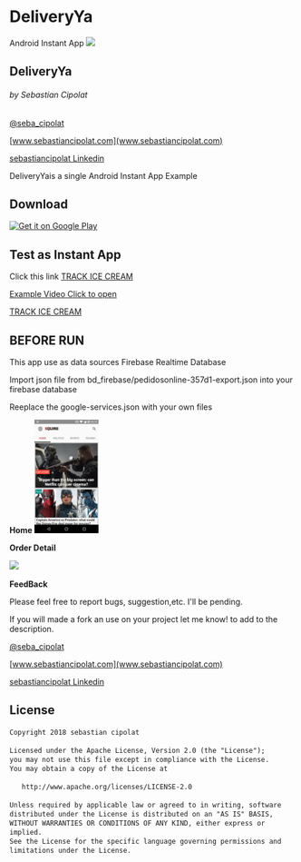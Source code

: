 # DeliveryYa
Android Instant App 
<img src='https://github.com/sebacipolat/DeliveryYa/blob/master/deliveryya-base/src/main/res/drawable-xhdpi/ic_launcher.png' height="100"/>

## DeliveryYa
###### by Sebastian Cipolat
[@seba_cipolat](http://twitter.com/seba_cipolat)

[www.sebastiancipolat.com](www.sebastiancipolat.com)

[sebastiancipolat Linkedin](www.linkedin.com/in/sebastiancipolat)


DeliveryYais a single Android Instant App Example


## Download 
<p>
<a href='https://play.google.com/store/apps/details?id=com.cipolat.deliveryya'>
<img alt='Get it on Google Play' src='https://play.google.com/intl/en_us/badges/images/generic/en_badge_web_generic.png' height="100"/>
</a>
</p>  

## Test as Instant App
<p>Click this link 
 <a href='https://pedidosonline-357d1.firebaseapp.com/deliveryya/order?id=112233445566'>
TRACK ICE CREAM
</p>

<p>Example Video Click to open</p>
<a href='https://www.youtube.com/watch?v=0zLxNS-ePYYs'>TRACK ICE CREAM</a>
 

## BEFORE RUN

This app use as data sources Firebase Realtime Database

Import json file from bd_firebase/pedidosonline-357d1-export.json into your firebase database

Reeplace the google-services.json with your own files

**Home**
<img src='https://github.com/sebacipolat/Squire/blob/master/Images/home.png' height="200"/>


**Order Detail**

<img src='https://github.com/sebacipolat/DeliveryYa/blob/master/ImagesGithub/pizza.png' height="200"/>



  
**FeedBack**

  Please feel free to report bugs, suggestion,etc. I'll be pending.
  
  If you will made a fork an use on your project let me know! to add to the description.

[@seba_cipolat](http://twitter.com/seba_cipolat)

[www.sebastiancipolat.com](www.sebastiancipolat.com)

[sebastiancipolat Linkedin](www.linkedin.com/in/sebastiancipolat)

## License
    Copyright 2018 sebastian cipolat

    Licensed under the Apache License, Version 2.0 (the "License");
    you may not use this file except in compliance with the License.
    You may obtain a copy of the License at

       http://www.apache.org/licenses/LICENSE-2.0

    Unless required by applicable law or agreed to in writing, software
    distributed under the License is distributed on an "AS IS" BASIS,
    WITHOUT WARRANTIES OR CONDITIONS OF ANY KIND, either express or implied.
    See the License for the specific language governing permissions and
    limitations under the License.
